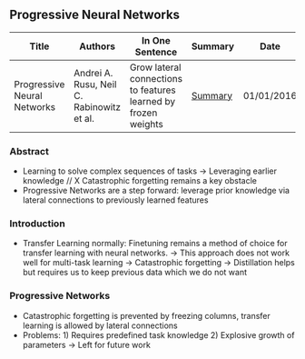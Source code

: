 ## Progressive Neural Networks

| Title | Authors | In One Sentence | Summary | Date | Link | Conference |
| -----  | ------ | --------------- | ------- | ---- | ---- | ---------- |
| Progressive Neural Networks | Andrei A. Rusu, Neil C. Rabinowitz et al. | Grow lateral connections to features learned by frozen weights | [Summary](./paper-summary/continual-learning/ProgressiveNetworks.md) | 01/01/2016 | [Paper](https://arxiv.org/pdf/1606.04671.pdf) | Arxiv | 

### Abstract
- Learning to solve complex sequences of tasks -> Leveraging earlier knowledge // X Catastrophic forgetting remains a key obstacle
- Progressive Networks are a step forward: leverage prior knowledge via lateral connections to previously learned features

### Introduction
- Transfer Learning normally: Finetuning remains a method of choice for transfer learning with neural networks.
    -> This approach does not work well for multi-task learning
        -> Catastrophic forgetting
        -> Distillation helps but requires us to keep previous data which we do not want

### Progressive Networks
- Catastrophic forgetting is prevented by freezing columns, transfer learning is allowed by lateral connections
- Problems: 1) Requires predefined task knowledge 2) Explosive growth of parameters
    -> Left for future work
